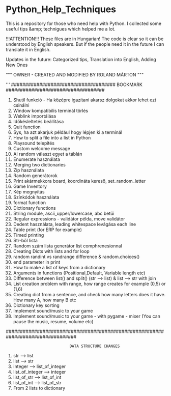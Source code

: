# Python_Help_Techniques
This is a repository for those who need help with Python. I collected some useful tips &amp;amp; technigues which helped me a lot.


!!!ATTENTION!!! These files are in Hungarian! The code is clear so it can be understood by English speakers. But if the people need it in the future I can translate it in English. 

Updates in the future: Categorized tips, Translation into English, Adding New Ones

"""
OWNER - CREATED AND MODIFIED BY ROLAND MÁRTON 
"""

'''
##################################### BOOKMARK ###################################
1) Shutil funkció - Ha középre igazítani akarsz dolgokat akkor lehet ezt csinálni
2) Window kompatibilis terminál törlés 
3) Weblink importálása
4) Időkésleltetés beállítása
5) Quit function
6) Sys, ha azt akarjuk például hogy lépjen ki a terminál 
7) How to split a file into a list in Python
8) Playsound telepítés
9) Custom welcome message
10) AI random választ egyet a táblán
11) Enumerate használata
12) Merging two dictionaries 
13) Zip használata
14) Random generátorok 
15) Print akármekkora board, koordináta kereső, set_random_letter 
16) Game Inventory 
17) Kép megnyitás 
18) Színkódok használata
19) format function
20) Dictionary functions
21) String module, ascii_upper/lowercase, abc betűi
22) Regular expressions - validátor példa, move validátor
23) Dedent használata, leading whitespace levágása each line
24) Table print (for ERP for example)
25) Timed printing
26) Str-ből lista
27) Random szám lista generátor list comphrenesionnal
28) Creating Dicts with lists and for loop
29) random randint vs randrange difference & random.choices()
30) end parameter in print
31) How to make a list of keys from a dictionary
32) Arguments in functions (Positional,Default, Variable length etc)
33) Difference between list() and split() (str --> list) & list --> str with join
34) List creation problem with range, how range creates for example (0,5) or (1,6)
35) Creating dict from a sentence, and check how many letters does it have. How many A, how many B etc
36) Dictionary key sorting
37) Implement sound/music to your game
38) Implement sound/music to your game - with pygame - mixer (You can pause the music, resume, volume etc)

#################################################################################

                                DATA STRUCTURE CHANGES
1) str --> list
2) list --> str
3) integer --> list_of_integer
4) list_of_integer --> integer
5) list_of_str --> list_of_int
6) list_of_int --> list_of_str
7) From 2 lists to dictionary
